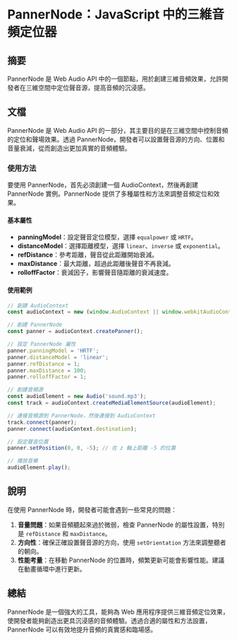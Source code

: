 <!--
Meta Description: # PannerNode：JavaScript 中的三維音頻定位器 ## 摘要 PannerNode 是 Web Audio API 中的一個節點，用於創建三維音頻效果，允許開發者在三維空間中定位聲音源，提高音頻的沉浸感。 ## 文檔 PannerNode 是 Web Audio API 的一部分，...
Meta Keywords: pannernode, panner, audiocontext, const, web
-->

# PannerNode：JavaScript 中的三維音頻定位器

## 摘要
PannerNode 是 Web Audio API 中的一個節點，用於創建三維音頻效果，允許開發者在三維空間中定位聲音源，提高音頻的沉浸感。

## 文檔
PannerNode 是 Web Audio API 的一部分，其主要目的是在三維空間中控制音頻的定位和聲場效果。透過 PannerNode，開發者可以設置聲音源的方向、位置和音量衰減，從而創造出更加真實的音頻體驗。

### 使用方法
要使用 PannerNode，首先必須創建一個 AudioContext，然後再創建 PannerNode 實例。PannerNode 提供了多種屬性和方法來調整音頻定位和效果。

#### 基本屬性
- **panningModel**：設定聲音定位模型，選擇 `equalpower` 或 `HRTF`。
- **distanceModel**：選擇距離模型，選擇 `linear`、`inverse` 或 `exponential`。
- **refDistance**：參考距離，聲音從此距離開始衰減。
- **maxDistance**：最大距離，超過此距離後聲音不再衰減。
- **rolloffFactor**：衰減因子，影響聲音隨距離的衰減速度。

#### 使用範例
```javascript
// 創建 AudioContext
const audioContext = new (window.AudioContext || window.webkitAudioContext)();

// 創建 PannerNode
const panner = audioContext.createPanner();

// 設定 PannerNode 屬性
panner.panningModel = 'HRTF';
panner.distanceModel = 'linear';
panner.refDistance = 1;
panner.maxDistance = 100;
panner.rolloffFactor = 1;

// 創建音頻源
const audioElement = new Audio('sound.mp3');
const track = audioContext.createMediaElementSource(audioElement);

// 連接音頻源到 PannerNode，然後連接到 AudioContext
track.connect(panner);
panner.connect(audioContext.destination);

// 設定聲音位置
panner.setPosition(0, 0, -5); // 在 z 軸上距離 -5 的位置

// 播放音樂
audioElement.play();
```

## 說明
在使用 PannerNode 時，開發者可能會遇到一些常見的問題：

1. **音量問題**：如果音頻聽起來過於微弱，檢查 PannerNode 的屬性設置，特別是 `refDistance` 和 `maxDistance`。
2. **方向性**：確保正確設置聲音源的方向，使用 `setOrientation` 方法來調整聽者的朝向。
3. **性能考量**：在移動 PannerNode 的位置時，頻繁更新可能會影響性能。建議在動畫循環中進行更新。

## 總結
PannerNode 是一個強大的工具，能夠為 Web 應用程序提供三維音頻定位效果，使開發者能夠創造出更具沉浸感的音頻體驗。透過合適的屬性和方法設置，PannerNode 可以有效地提升音頻的真實感和臨場感。